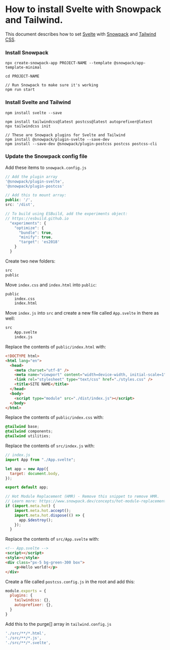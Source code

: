 # How to install Svelte with Snowpack and Tailwind.

This document describes how to set [Svelte](https://svelte.dev) with [Snowpack](https://www.snowpack.dev) and [Tailwind CSS](https://tailwindcss.com).


### Install Snowpack

```shell
npx create-snowpack-app PROJECT-NAME --template @snowpack/app-template-minimal

cd PROJECT-NAME

// Run Snowpack to make sure it's working
npm run start
```

### Install Svelte and Tailwind

```shell
npm install svelte --save

npm install tailwindcss@latest postcss@latest autoprefixer@latest
npx tailwindcss init

// These are Snowpack plugins for Svelte and Tailwind
npm install @snowpack/plugin-svelte --save-dev
npm install --save-dev @snowpack/plugin-postcss postcss postcss-cli
```

### Update the Snowpack config file

Add these items to `snowpack.config.js`

```js
// Add the plugin array
'@snowpack/plugin-svelte',
'@snowpack/plugin-postcss'

// Add this to mount array:
public: '/',
src: '/dist',

// To build using ESBuild, add the experiments object:
// https://esbuild.github.io
  "experiments": {
    "optimize": {
      "bundle": true,
      "minify": true,
      "target": 'es2018'
    }
  }
```

Create two new folders:

```html
src
public
```

Move `index.css` and `index.html` into `public`:

```html
public
    index.css
    index.html
```

Move `index.js` into `src` and create a new file called `App.svelte` in there as well:

```html
src
    App.svelte
    index.js
```


Replace the contents of `public/index.html` with:

```html
<!DOCTYPE html>
<html lang="en">
  <head>
    <meta charset="utf-8" />
    <meta name="viewport" content="width=device-width, initial-scale=1" />
    <link rel="stylesheet" type="text/css" href="./styles.css" />
    <title>SITE NAME</title>
  </head>
  <body>
    <script type="module" src="./dist/index.js"></script>
  </body>
</html>
```

Replace the contents of `public/index.css` with:

```css
@tailwind base;
@tailwind components;
@tailwind utilities;
```


Replace the contents of `src/index.js` with:

```js
// index.js
import App from "./App.svelte";

let app = new App({
  target: document.body,
});

export default app;

// Hot Module Replacement (HMR) - Remove this snippet to remove HMR.
// Learn more: https://www.snowpack.dev/concepts/hot-module-replacement
if (import.meta.hot) {
    import.meta.hot.accept();
    import.meta.hot.dispose(() => {
      app.$destroy();
    });
  }
```

Replace the contents of `src/App.svelte` with:

```html
<!-- App.svelte -->
<script></script>
<style></style>
<div class="px-5 bg-green-300 box">
    <p>Hello world!</p>
</div>
```

Create a file called `postcss.config.js` in the root and add this:

```js
module.exports = {
  plugins: {
    tailwindcss: {},
    autoprefixer: {},
  }
}
```

Add this to the purge[] array in `tailwind.config.js`

```js
'./src/**/*.html',
'./src/**/*.js',
'./src/**/*.svelte',
```